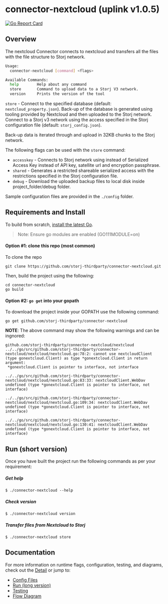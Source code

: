# connector-nextcloud (uplink v1.0.5)

[![Go Report Card](https://goreportcard.com/badge/github.com/storj-thirdparty/connector-nextcloud)](https://goreportcard.com/report/github.com/storj-thirdparty/connector-nextcloud)

## Overview

The nextcloud Connector connects to nextcloud and transfers all the files with the file structure to Storj network.


```bash
Usage:
  connector-nextcloud [command] <flags>

Available Commands:
  help        Help about any command
  store       Command to upload data to a Storj V3 network.
  version     Prints the version of the tool

```

`store` - Connect to the specified database (default: `nextcloud_property.json`). Back-up of the database is generated using tooling provided by Nextcloud and then uploaded to the Storj network. Connect to a Storj v3 network using the access specified in the Storj configuration file (default: `storj_config.json`).

Back-up data is iterated through and upload in 32KB chunks to the Storj network.

The following flags  can be used with the `store` command:

* `accesskey` - Connects to Storj network using instead of Serialized Access Key instead of API key, satellite url and encryption passphrase.
* `shared` - Generates a restricted shareable serialized access with the restrictions specified in the Storj configuration file.
* `debug` - Download the uploaded backup files to local disk inside project_folder/debug folder.



Sample configuration files are provided in the `./config` folder.


## Requirements and Install

To build from scratch, [install the latest Go](https://golang.org/doc/install#install).

> Note: Ensure go modules are enabled (GO111MODULE=on)

#### Option #1: clone this repo (most common)

To clone the repo

```
git clone https://github.com/storj-thirdparty/connector-nextcloud.git
```

Then, build the project using the following:

```
cd connector-nextcloud
go build
```

#### Option #2:  ``go get`` into your gopath

 To download the project inside your GOPATH use the following command:

```
go get github.com/storj-thirdparty/connector-nextcloud
```

**NOTE**: The above command may show the following warnings and can be ingnored:
```
github.com/storj-thirdparty/connector-nextcloud/nextcloud
../../go/src/github.com/storj-thirdparty/connector-nextcloud/nextcloud/nextcloud.go:78:2: cannot use nextcloudClient (type gonextcloud.Client) as type *gonextcloud.Client in return argument:
 *gonextcloud.Client is pointer to interface, not interface
 
../../go/src/github.com/storj-thirdparty/connector-nextcloud/nextcloud/nextcloud.go:83:33: nextcloudClient.WebDav undefined (type *gonextcloud.Client is pointer to interface, not interface)

../../go/src/github.com/storj-thirdparty/connector-nextcloud/nextcloud/nextcloud.go:109:34: nextcloudClient.WebDav undefined (type *gonextcloud.Client is pointer to interface, not interface)

../../go/src/github.com/storj-thirdparty/connector-nextcloud/nextcloud/nextcloud.go:130:41: nextcloudClient.WebDav undefined (type *gonextcloud.Client is pointer to interface, not interface)
```


## Run (short version)

Once you have built the project run the following commands as per your requirement:

##### Get help

```
$ ./connector-nextcloud --help
```

##### Check version

```
$ ./connector-nextcloud version
```

##### Transfer files from Nextcloud to Storj

```
$ ./connector-nextcloud store
```


## Documentation

For more information on runtime flags, configuration, testing, and diagrams, check out the [Detail](//github.com/storj-thirdparty/connector-nextcloud/wiki/) or jump to:

* [Config Files](//github.com/storj-thirdparty/connector-nextcloud/wiki/#config-files)
* [Run (long version)](//github.com/storj-thirdparty/connector-nextcloud/wiki/#run)
* [Testing](//github.com/storj-thirdparty/connector-nextcloud/wiki/#testing)
* [Flow Diagram](//github.com/storj-thirdparty/connector-nextcloud/wiki/#flow-diagram)
